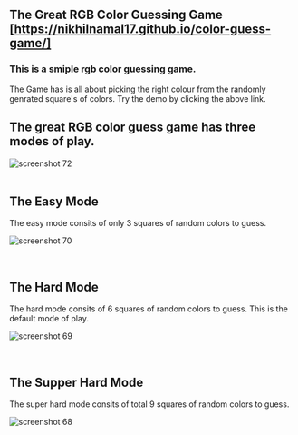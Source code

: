 ## The Great RGB Color Guessing Game [https://nikhilnamal17.github.io/color-guess-game/]

### This is a smiple rgb color guessing game. 
The Game has is all about picking the right colour from the randomly genrated square's of colors. Try the demo by clicking the above link.

## The great RGB color guess game has three modes of play. 
![screenshot 72](https://user-images.githubusercontent.com/30730696/47656227-b3169d00-dbb4-11e8-9142-bc6bbe8e91e8.png)
<br>
<br>

## The Easy Mode
The easy mode consits of only 3 squares of random colors to guess.

![screenshot 70](https://user-images.githubusercontent.com/30730696/47656738-ad6d8700-dbb5-11e8-8474-a2be1ed293e2.png)

<br>

## The Hard Mode
The hard mode consits of 6 squares of random colors to guess. This is the default mode of play.

![screenshot 69](https://user-images.githubusercontent.com/30730696/47656809-e0177f80-dbb5-11e8-87f6-5b06ff1e6724.png)

<br>

## The Supper Hard Mode
The super hard mode consits of total 9 squares of random colors to guess.

![screenshot 68](https://user-images.githubusercontent.com/30730696/47656845-f1f92280-dbb5-11e8-8ee4-263e2fc10760.png)

<br>



